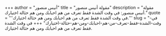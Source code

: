 +++
author = "أنيس منصور"
title = "مقولة أنيس منصور"
description = "مقولة أنيس منصور: في وقت الشدة فقط تعرف من هم احبابك ومن هم حثالة اختيارك."
quote = '''في وقت الشدة فقط تعرف من هم احبابك ومن هم حثالة اختيارك.''' 
slug = "في-وقت-الشدة-فقط-تعرف-من-هم-احبابك-ومن-هم-حثالة-اختيارك"
+++
في وقت الشدة فقط تعرف من هم احبابك ومن هم حثالة اختيارك.
